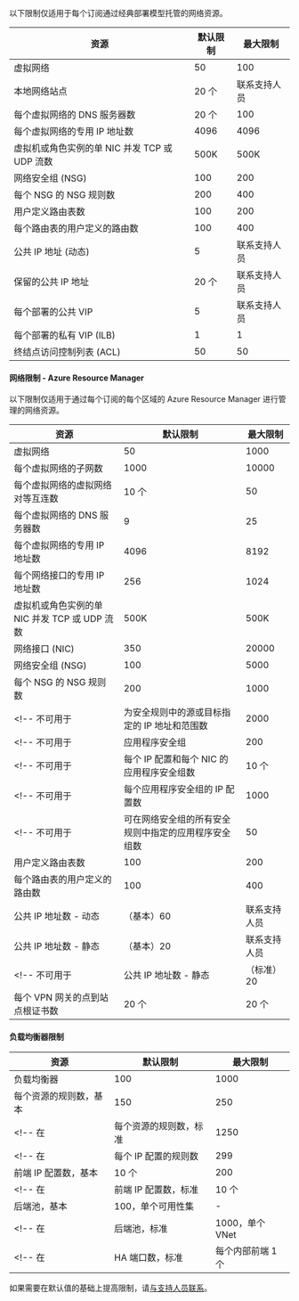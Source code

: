 <a name="virtual-networking-limits-classic"></a>以下限制仅适用于每个订阅通过经典部署模型托管的网络资源。

| 资源 | 默认限制 | 最大限制 |
| --- | --- | --- |
| 虚拟网络 |50 |100 |
| 本地网络站点 |20 个 |联系支持人员 |
| 每个虚拟网络的 DNS 服务器数 |20 个 |100 |
| 每个虚拟网络的专用 IP 地址数 |4096 |4096 |
| 虚拟机或角色实例的单 NIC 并发 TCP 或 UDP 流数 |500K |500K |
| 网络安全组 (NSG) |100 |200 |
| 每个 NSG 的 NSG 规则数 |200 |400 |
| 用户定义路由表数 |100 |200 |
| 每个路由表的用户定义的路由数 |100 |400 |
| 公共 IP 地址 (动态) |5 |联系支持人员 |
| 保留的公共 IP 地址 |20 个 |联系支持人员 |
| 每个部署的公共 VIP |5 |联系支持人员 |
| 每个部署的私有 VIP (ILB) |1 |1 |
| 终结点访问控制列表 (ACL) |50 |50 |

#### <a name="azure-resource-manager-virtual-networking-limits"></a>网络限制 - Azure Resource Manager
以下限制仅适用于通过每个订阅的每个区域的 Azure Resource Manager 进行管理的网络资源。

| 资源 | 默认限制 | 最大限制 |
| --- | --- | --- |
| 虚拟网络 |50 |1000 |
| 每个虚拟网络的子网数 |1000 |10000 |
| 每个虚拟网络的虚拟网络对等互连数 |10 个 |50 |
| 每个虚拟网络的 DNS 服务器数 |9 |25 |
| 每个虚拟网络的专用 IP 地址数 |4096 |8192 |
| 每个网络接口的专用 IP 地址数 |256 |1024 |
| 虚拟机或角色实例的单 NIC 并发 TCP 或 UDP 流数 |500K |500K |
| 网络接口 (NIC) |350 |20000 |
| 网络安全组 (NSG) |100 |5000 |
| 每个 NSG 的 NSG 规则数 |200 |1000 |
<!-- 不可用于 | 为安全规则中的源或目标指定的 IP 地址和范围数 |2000 |4000 | -->
<!-- 不可用于 | 应用程序安全组 |200 |500 | -->
<!-- 不可用于 | 每个 IP 配置和每个 NIC 的应用程序安全组数 |10 个 |20 个 | -->
<!-- 不可用于 | 每个应用程序安全组的 IP 配置数 |1000 |4000 | -->
<!-- 不可用于 | 可在网络安全组的所有安全规则中指定的应用程序安全组数 |50 |100 | -->
| 用户定义路由表数 |100 |200 |
| 每个路由表的用户定义的路由数 |100 |400 |
| 公共 IP 地址数 - 动态 |（基本）60 |联系支持人员 |
| 公共 IP 地址数 - 静态 |（基本）20 |联系支持人员 |
<!-- 不可用于 | 公共 IP 地址数 - 静态 |（标准）20 |联系支持人员 | -->
| 每个 VPN 网关的点到站点根证书数 |20 个 |20 个 |

#### <a name="load-balancer"></a>负载均衡器限制

| 资源 | 默认限制 | 最大限制 |
| --- | --- | --- |
| 负载均衡器 | 100 | 1000 |
| 每个资源的规则数，基本 | 150 | 250 |
<!-- 在 | 每个资源的规则数，标准 | 1250 | 1500 | -->
<!-- 在 | 每个 IP 配置的规则数 | 299 |299 | -->
| 前端 IP 配置数，基本 | 10 个 | 200 |
<!-- 在 | 前端 IP 配置数，标准 | 10 个 | 600 | -->
| 后端池，基本 | 100，单个可用性集 | - |
<!-- 在 | 后端池，标准 | 1000，单个 VNet | 联系支持人员 | -->
<!-- 在 | HA 端口数，标准 | 每个内部前端 1 个 | - | -->

如果需要在默认值的基础上提高限制，请[与支持人员联系](https://www.azure.cn/support/contact/)。

<!-- ms.date: 03/12/2018 -->
